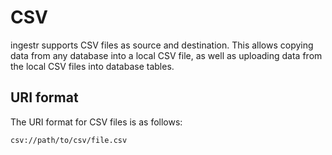 # CSV
ingestr supports CSV files as source and destination. This allows copying data from any database into a local CSV file, as well as uploading data from the local CSV files into database tables.

## URI format
The URI format for CSV files is as follows:

```plaintext
csv://path/to/csv/file.csv
```
